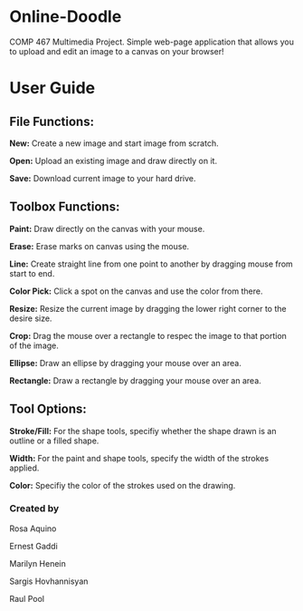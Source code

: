 # Online-Doodle
COMP 467 Multimedia Project.
Simple web-page application that allows you to upload and edit an image to a canvas on your browser!

# User Guide

## File Functions:
**New:** Create a new image and start image from scratch.

**Open:** Upload an existing image and draw directly on it.

**Save:** Download current image to your hard drive.


## Toolbox Functions:
**Paint:** Draw directly on the canvas with your mouse.

**Erase:** Erase marks on canvas using the mouse.

**Line:** Create straight line from one point to another by dragging mouse from start to end.

**Color Pick:** Click a spot on the canvas and use the color from there.

**Resize:** Resize the current image by dragging the lower right corner to the desire size.

**Crop:** Drag the mouse over a rectangle to respec the image to that portion of the image.

**Ellipse:** Draw an ellipse by dragging your mouse over an area.

**Rectangle:** Draw a rectangle by dragging your mouse over an area.


## Tool Options:

**Stroke/Fill:** For the shape tools, specifiy whether the shape drawn is an outline or a filled shape.

**Width:** For the paint and shape tools, specify the width of the strokes applied.

**Color:** Specifiy the color of the strokes used on the drawing.

### Created by

Rosa Aquino

Ernest Gaddi

Marilyn Henein

Sargis Hovhannisyan

Raul Pool
